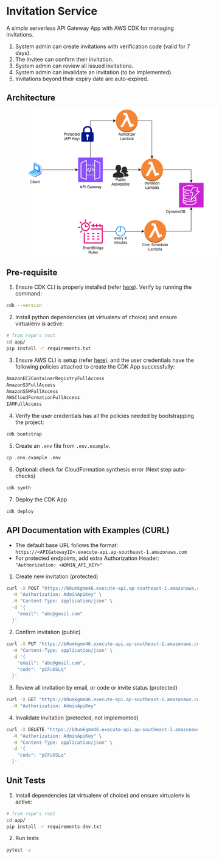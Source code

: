 # Invitation Service
A simple serverless API Gateway App with AWS CDK for managing invitations.
1. System admin can create invitations with verification code (valid for 7 days).
2. The invitee can confirm their invitation.
3. System admin can review all issued invitations.
4. System admin can invalidate an invitation (to be implemented).
5. Invitations beyond their expiry date are auto-expired.


## Architecture
<p align="left">
  <img src="assets/Invitation-Service-Architecture.drawio.png" title="Invitation-Service-Architecture" hspace="50">
</p>

## Pre-requisite
1. Ensure CDK CLI is properly installed (refer [here](https://docs.aws.amazon.com/cdk/v2/guide/getting_started.html)). Verify by running the command:
```bash
cdk --version
```

2. Install python dependencies (at virtualenv of choice) and ensure virtualenv is active:
```bash
# from repo's root
cd app/
pip install -r requirements.txt
```

3. Ensure AWS CLI is setup (refer [here](https://docs.aws.amazon.com/cli/latest/userguide/cli-chap-getting-started.html)), and the user credentials have the following policies attached to create the CDK App successfully:
```bash
AmazonEC2ContainerRegistryFullAccess
AmazonS3FullAccess
AmazonSSMFullAccess
AWSCloudFormationFullAccess
IAMFullAccess
```

4. Verify the user credentials has all the policies needed by bootstrapping the project:
```bash
cdk bootstrap
```

5. Create an `.env` file from `.env.example`.
```bash
cp .env.example .env
```

6. Optional: check for CloudFormation synthesis error (Next step auto-checks)
```bash
cdk synth
```

7. Deploy the CDK App
```bash
cdk deploy
```

## API Documentation with Examples (CURL)
- The default base URL follows the format: `https://<APIGatewayID>.execute-api.ap-southeast-1.amazonaws.com`
- For protected endpoints, add extra Authorization Header: `"Authorization: <ADMIN_API_KEY>"`

1. Create new invitation (protected)
```bash
curl -X POST "https://b0umkgmm46.execute-api.ap-southeast-1.amazonaws.com/invitation" \
  -H "Authorization: AdminApiKey" \
  -H "Content-Type: application/json" \
  -d '{
    "email": "abc@gmail.com"
  }'
```

2. Confirm invitation (public)
```bash
curl -X PUT "https://b0umkgmm46.execute-api.ap-southeast-1.amazonaws.com/invitation" \
  -H "Content-Type: application/json" \
  -d '{
    "email": "abc@gmail.com",
    "code": "pCFuOSLq"
  }'
```

3. Review all invitation by email, or code or invite status (protected)
```bash
curl -X GET "https://b0umkgmm46.execute-api.ap-southeast-1.amazonaws.com/invitation?invite_status=confirmed&email=abc@gmail.com&code=pCFuOSLq" \
  -H "Authorization: AdminApiKey"
```

4. Invalidate invitation (protected, not implemented)
```bash
curl -X DELETE "https://b0umkgmm46.execute-api.ap-southeast-1.amazonaws.com/invitation" \
  -H "Authorization: AdminApiKey" \
  -H "Content-Type: application/json" \
  -d '{
    "code": "pCFuOSLq"
  }'
```

## Unit Tests
1. Install dependencies (at virtualenv of choice) and ensure virtualenv is active:
```bash
# from repo's root
cd app/
pip install -r requirements-dev.txt
```
2. Run tests
```bash
pytest -v
```
